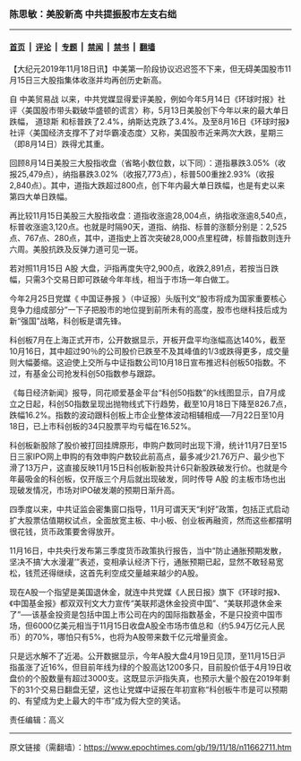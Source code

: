### 陈思敏：美股新高 中共提振股市左支右绌

---

#### [首页](../../../..?n11662711) &nbsp;|&nbsp; [评论](../../../../../epoch-comment?n11662711) &nbsp;|&nbsp; [专题](../../../../../epoch-special?n11662711) &nbsp;|&nbsp; [禁闻](../../../../../epoch-news?n11662711) &nbsp;|&nbsp; [禁书](../../../../../books?n11662711) &nbsp;|&nbsp; [翻墙](https://github.com/gfw-breaker/nogfw/blob/master/README.md?n11662711)


<div class="post_content" id="artbody" itemprop="articleBody">
 <!-- article content begin -->
 <p>
  【大纪元2019年11月18日讯】中美第一阶段协议迟迟签不下来，但无碍美国股市11月15日三大股指集体收涨并均再创历史新高。
 </p>
 <p>
  自
  <ok href="https://www.epochtimes.com/gb/tag/%E4%B8%AD%E7%BE%8E%E8%B4%B8%E6%98%93%E6%88%98.html">
   中美贸易战
  </ok>
  以来，中共党媒显得爱评美股，例如今年5月14日《环球时报》社评〈美国股市带头戳破华盛顿的谎言〉称，5月13日美股创下今年以来的最大单日跌幅，
  <ok href="https://www.epochtimes.com/gb/tag/%E9%81%93%E7%90%BC%E6%96%AF.html">
   道琼斯
  </ok>
  和标普跌了2.4%，纳斯达克跌了3.4%。及至8月16日《环球时报》社评〈美国经济支撑不了对华霸凌态度〉又称，美国股市近来两次大跌，星期三（即8月14日）跌得尤其重。
 </p>
 <p>
  回顾8月14日美股三大股指收盘（省略小数位数，以下同）：道指暴跌3.05%（收报25,479点），纳指暴跌3.02%（收报7,773点），标普500重挫2.93%（收报2,840点）。其中，道指大跌超过800点，创下年内最大单日跌幅，也是有史以来第四大单日跌幅。
 </p>
 <p>
  再比较11月15日美股三大股指收盘：道指收涨逾28,004点，纳指收涨逾8,540点，标普收涨逾3,120点。也就是时隔90天，道指、纳指、标普的涨额分别是：2,525点、767点、280点，其中，道指史上首次突破28,000点里程碑，标普指数则连升六周。美股抗跌及反弹力道可见一斑。
 </p>
 <p>
  若对照11月15日
  <ok href="https://www.epochtimes.com/gb/tag/a%E8%82%A1.html">
   A股
  </ok>
  大盘，沪指再度失守2,900点，收跌2,891点，若按当日跌幅，只需3个交易日即可跌破今年年线，相当于市场一年白做工。
 </p>
 <p>
  今年2月25日党媒《
  <ok href="https://www.epochtimes.com/gb/tag/%E4%B8%AD%E5%9B%BD%E8%AF%81%E5%88%B8%E6%8A%A5.html">
   中国证券报
  </ok>
  》（中证报）头版刊文“股市将成为国家重要核心竞争力组成部分”一下子把股市的地位提到前所未有的高度，股市也继科技后成为新“强国”战略，科创板是谓先锋。
 </p>
 <p>
  科创板7月在上海正式开市，公开数据显示，开板开盘平均涨幅高达140%，截至10月16日，其中超过90％的公司股价已跌至不及其峰值的1/3或跌得更多，成交量则大幅萎缩。这迫使上交所与中证指数公司10月18日宣布推迟科创板50指数。不过，有基金公司抢发科创50指数参与跟踪。
 </p>
 <p>
  《每日经济新闻》报导，同花顺爱基金平台“科创50指数”的k线图显示，自7月成立之日起，科创50指数呈现出抛物线式下行趋势，截至10月18日下降至826.7点，跌幅16.2%。指数的波动跟科创板上市企业整体波动相辅相成──7月22日至10月18日，已上市科创板的34只股票平均亏幅在16.52%。
 </p>
 <p>
  科创板新股除了股价被打回挂牌原形，申购户数同时出现下滑，统计11月7日至15日三家IPO网上申购的有效申购户数较此前高点，最多减少21.76万户、最少也下滑了13万户，这直接反映11月15日科创板新股共计6只新股跌破发行价。也就是今年最吸金的科创板，仅开版三个月后就出现破发，同时传导
  <ok href="https://www.epochtimes.com/gb/tag/a%E8%82%A1.html">
   A股
  </ok>
  的主板市场也出现破发情况，市场对IPO破发潮的预期日渐升高。
 </p>
 <p>
  四季度以来，中共证监会密集窗口指导，11月可谓天天“利好”政策，包括正式启动扩大股票估值期权试点，全面放宽主板、中小板、创业板再融资，然而这些都摆明很花钱，货币政策要舍得放开。
 </p>
 <p>
  11月16日，中共央行发布第三季度货币政策执行报告，当中“防止通胀预期发散，坚决不搞‘大水漫灌’”表述，变相承认经济下行，通胀预期已起，显然不敢轻易宽松，钱荒还得继续，这首先利空成交量越来越少的A股。
 </p>
 <p>
  现在A股一个指望是美国退休金，就连中共党媒《人民日报》旗下《环球时报》、《中国基金报》都双双刊文大力宣传“美联邦退休金投资中国”、“美联邦退休金来了”──该基金投资是包括中国上市公司在内的国际指数基金，不是只投资中国市场，但6000亿美元相当于11月15日收盘A股全市场市值总和（约5.94万亿元人民币）的70%，哪怕只有5%，也将为A股带来数千亿元增量资金。
 </p>
 <p>
  只是远水解不了近渴。公开数据显示，今年A股大盘4月19日见顶，至11月15日沪指虽涨了近16%，但目前年线为绿的个股高达1200多只，目前股价低于4月19日收盘价的个股数量有超过3000支。这既显示沪指失真，也预示大量个股在2019年剩下的31个交易日翻盘无望，这也让党媒中证报在年初宣称“科创板牛市是可以预期的、有望成为史上最大的牛市”成为假大空的笑话。
 </p>
 <p>
  责任编辑：高义
 </p>
 <!-- article content end -->
 <div id="below_article_ad">
 </div>
</div>


---

原文链接（需翻墙）：https://www.epochtimes.com/gb/19/11/18/n11662711.htm
